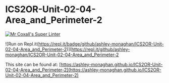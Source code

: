 # ICS2OR-Unit-02-04-Area_and_Perimeter-2

[![Mr Coxall's Super Linter](https://github.com/ashley-monaghan/ICS2OR-Unit-02-04-Area_and_Perimeter-2/workflows/Mr%20Coxall's%20Super%20Linter/badge.svg)](https://github.com/ashley-monaghan/ICS2OR-Unit-02-04-Area_and_Perimeter-2/actions/)

![Run on Repl.it(https://repl.it/badge/github/ashley-monaghan/ICS2OR-Unit-02-04-Area_and_Perimeter-2)](https://repl.it/github/ashley-monaghan/ICS2OR-Unit-02-04-Area_and_Perimeter-2

This site can be found at: [https://ashley-monaghan.github.io/ICS2OR-Unit-02-04-Area_and_Perimeter-2](https://ashley-monaghan.github.io/ICS2OR-Unit-02-04-Area_and_Perimeter-2)
